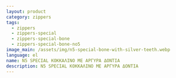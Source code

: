 ```yaml
---
layout: product
category: zippers
tags:
  - zippers
  - zippers-special
  - zippers-special-bone
  - zippers-special-bone-no5
image_main: /assets/img/n5-special-bone-with-silver-teeth.webp
language: el
name: N5 SPECIAL ΚΟΚΚΑΛΙΝΟ ΜΕ ΑΡΓΥΡΑ ΔΟΝΤΙΑ
description: N5 SPECIAL ΚΟΚΚΑΛΙΝΟ ΜΕ ΑΡΓΥΡΑ ΔΟΝΤΙΑ
---
```

